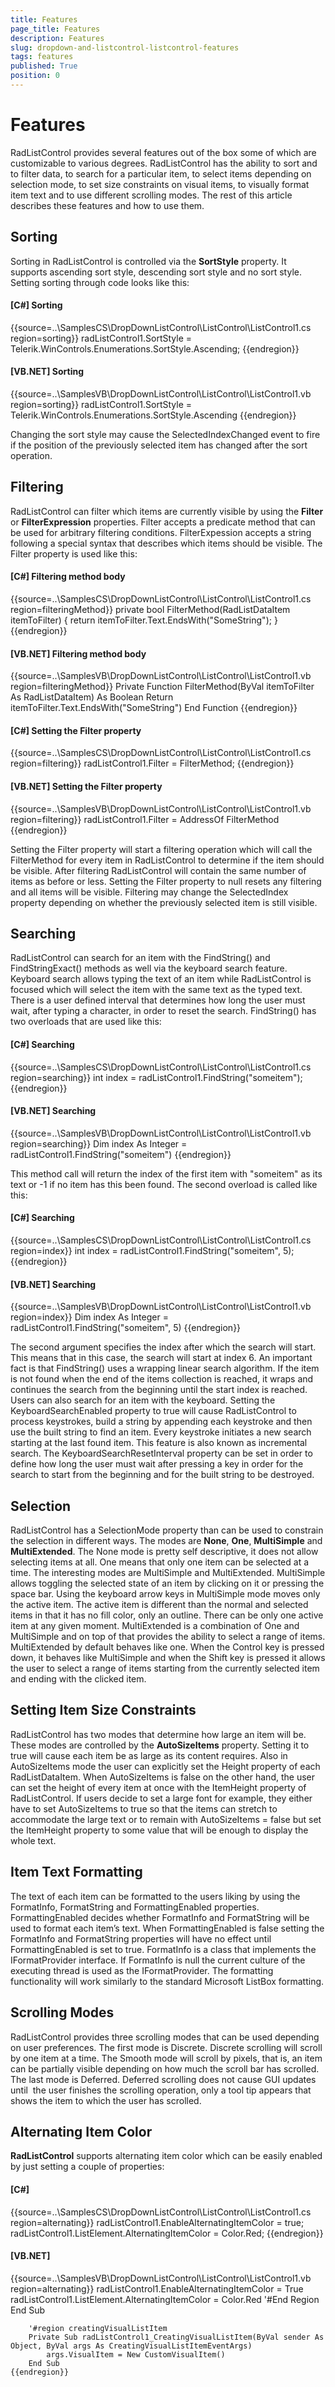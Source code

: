 ```yaml
---
title: Features
page_title: Features
description: Features
slug: dropdown-and-listcontrol-listcontrol-features
tags: features
published: True
position: 0
---
```


# Features



RadListControl provides several features out of the box some of which are customizable to various degrees. RadListControl has the ability to
        sort and to filter data, to search for a particular item, to select items depending on selection mode, to set size constraints on visual items, to
        visually format item text and to use different scrolling modes. The rest of this article describes these features and how to use them.
      



## Sorting



Sorting in RadListControl is controlled via the __SortStyle__ property. It supports ascending sort style, descending
          sort style and no sort style. Setting sorting through code looks like this:
        

#### __[C#] Sorting__

{{source=..\SamplesCS\DropDownListControl\ListControl\ListControl1.cs region=sorting}}
	            radListControl1.SortStyle = Telerik.WinControls.Enumerations.SortStyle.Ascending;
	{{endregion}}



#### __[VB.NET] Sorting__

{{source=..\SamplesVB\DropDownListControl\ListControl\ListControl1.vb region=sorting}}
	        radListControl1.SortStyle = Telerik.WinControls.Enumerations.SortStyle.Ascending
	{{endregion}}



Changing the sort style may cause the SelectedIndexChanged event to fire if the position of the previously selected item has changed
          after the sort operation.
        

## Filtering

RadListControl can filter which items are currently visible by using the __Filter__ or __FilterExpression__
          properties.
          Filter accepts a predicate method that can be used for arbitrary filtering conditions. FilterExpession accepts a string following a special syntax 
          that describes which items should be visible.
          The Filter property is used like this:
        

#### __[C#] Filtering method body__

{{source=..\SamplesCS\DropDownListControl\ListControl\ListControl1.cs region=filteringMethod}}
	        private bool FilterMethod(RadListDataItem itemToFilter)
	        {
	            return itemToFilter.Text.EndsWith("SomeString");
	        }
	{{endregion}}



#### __[VB.NET] Filtering method body__

{{source=..\SamplesVB\DropDownListControl\ListControl\ListControl1.vb region=filteringMethod}}
	    Private Function FilterMethod(ByVal itemToFilter As RadListDataItem) As Boolean
	        Return itemToFilter.Text.EndsWith("SomeString")
	    End Function
	{{endregion}}



#### __[C#] Setting the Filter property__

{{source=..\SamplesCS\DropDownListControl\ListControl\ListControl1.cs region=filtering}}
	            radListControl1.Filter = FilterMethod;
	{{endregion}}



#### __[VB.NET] Setting the Filter property__

{{source=..\SamplesVB\DropDownListControl\ListControl\ListControl1.vb region=filtering}}
	        radListControl1.Filter = AddressOf FilterMethod
	{{endregion}}



Setting the Filter property will start a filtering operation which will call the FilterMethod for every item in RadListControl to determine if the
          item should be visible. After filtering RadListControl will contain the same number of items as before or less. Setting the Filter property to null
          resets any filtering and all items will be visible. Filtering may change the SelectedIndex property depending on whether the previously selected item
          is still visible.
        

## Searching

RadListControl can search for an item with the FindString() and FindStringExact() methods as well via the keyboard search feature.
          Keyboard search allows typing the text of an item while RadListControl is focused which will select the item with the same text as the typed text.
          There is a user defined interval that determines how long the user must wait, after typing a character, in order to reset the search.
          FindString() has two overloads that are used like this:
        

#### __[C#] Searching__

{{source=..\SamplesCS\DropDownListControl\ListControl\ListControl1.cs region=searching}}
	            int index = radListControl1.FindString("someitem");
	{{endregion}}



#### __[VB.NET] Searching__

{{source=..\SamplesVB\DropDownListControl\ListControl\ListControl1.vb region=searching}}
	        Dim index As Integer = radListControl1.FindString("someitem")
	{{endregion}}



This method call will return the index of the first item with "someitem" as its text or -1 if no item has this been found.
          The second overload is called like this:
        

#### __[C#] Searching__

{{source=..\SamplesCS\DropDownListControl\ListControl\ListControl1.cs region=index}}
	            int index = radListControl1.FindString("someitem", 5);
	{{endregion}}



#### __[VB.NET] Searching__

{{source=..\SamplesVB\DropDownListControl\ListControl\ListControl1.vb region=index}}
	        Dim index As Integer = radListControl1.FindString("someitem", 5)
	{{endregion}}



The second argument specifies the index after which the search will start. This means that in this case, the search will start at index 6.
          An important fact is that FindString() uses a wrapping linear search algorithm. If the item is not found when the end of the items collection is
          reached, it wraps and continues the search from the beginning until the start index is reached. Users can also search for an item with the keyboard.
          Setting the KeyboardSearchEnabled property to true will cause RadListControl to process keystrokes, build a string by appending each keystroke and then
          use the built string to find an item. Every keystroke initiates a new search starting at the last found item. This feature is also known as incremental
          search. The KeyboardSearchResetInterval property can be set in order to define how long the user must wait after pressing a key in order for the search
          to start from the beginning and for the built string to be destroyed.
        

## Selection

RadListControl has a SelectionMode property than can be used to constrain the selection in different ways.
          The modes are __None__, __One__, __MultiSimple__ and
          __MultiExtended__. The None mode is pretty self descriptive, it does not allow selecting items at all.
          One means that only one item can be selected at a time.
          The interesting modes are MultiSimple and MultiExtended. MultiSimple allows toggling the selected state of an item by clicking on
          it or pressing the space bar. Using the keyboard arrow keys in MultiSimple mode moves only the active item. The active item is different
          than the normal and selected items in that it has no fill color, only an outline. There can be only one active item at any given moment.
          MultiExtended is a combination of One and MultiSimple and on top of that provides the ability to select a range of items. MultiExtended
          by default behaves like one. When the Control key is pressed down, it behaves like MultiSimple and when the Shift key is pressed it allows
          the user to select a range of items starting from the currently selected item and ending with the clicked item.
        

## Setting Item Size Constraints

RadListControl has two modes that determine how large an item will be. These modes are controlled by the
          __AutoSizeItems__ property. Setting it to true will cause each item be as large as its content requires. Also in
          AutoSizeItems mode the user can explicitly set the Height property of each RadListDataItem.
          When AutoSizeItems is false on the other hand, the user can set the height of every item at once with the ItemHeight property of RadListControl.
          If users decide to set a large font for example, they either have to set AutoSizeItems to true so that the items can stretch to accommodate the
          large text or to remain with AutoSizeItems = false but set the ItemHeight property to some value that will be enough to display the whole text.
        

## Item Text Formatting

The text of each item can be formatted to the users liking by using the FormatInfo, FormatString and FormattingEnabled properties.
          FormattingEnabled decides whether FormatInfo and FormatString will be used to format each item’s text. When FormattingEnabled is false setting the
          FormatInfo and FormatString properties will have no effect until FormattingEnabled is set to true.
          FormatInfo is a class that implements the IFormatProvider interface. If FormatInfo is null the current culture of the executing thread is used as the
          IFormatProvider. The formatting functionality will work similarly to the standard Microsoft ListBox formatting.
        

## Scrolling Modes

RadListControl provides three scrolling modes that can be used depending on user preferences.
          The first mode is Discrete. Discrete scrolling will scroll by one item at a time. The Smooth mode will scroll by pixels, that is,
          an item can be partially visible depending on how much the scroll bar has scrolled. The last mode is Deferred. Deferred scrolling does not
          cause GUI updates until  the user finishes the scrolling operation, only a tool tip appears that shows the item to which the user has scrolled.         
        

## Alternating Item Color

__RadListControl__ supports alternating item color which can be easily enabled by just setting a couple of properties:
        

#### __[C#]__

{{source=..\SamplesCS\DropDownListControl\ListControl\ListControl1.cs region=alternating}}
	            radListControl1.EnableAlternatingItemColor = true;
	            radListControl1.ListElement.AlternatingItemColor = Color.Red;
	{{endregion}}



#### __[VB.NET]__

{{source=..\SamplesVB\DropDownListControl\ListControl\ListControl1.vb region=alternating}}
	        radListControl1.EnableAlternatingItemColor = True
	        radListControl1.ListElement.AlternatingItemColor = Color.Red
	        '#End Region
	    End Sub
	
	    '#region creatingVisualListItem
	    Private Sub radListControl1_CreatingVisualListItem(ByVal sender As Object, ByVal args As CreatingVisualListItemEventArgs)
	        args.VisualItem = New CustomVisualItem()
	    End Sub
	{{endregion}}


